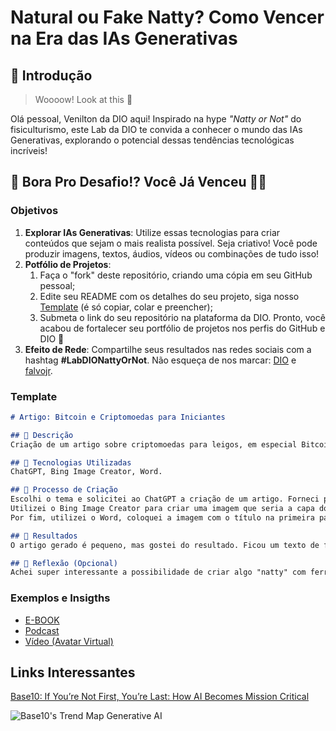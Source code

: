 # Natural ou Fake Natty? Como Vencer na Era das IAs Generativas

## 🚀 Introdução

> Woooow! Look at this 👀

Olá pessoal, Venilton da DIO aqui! Inspirado na hype _"Natty or Not"_ do fisiculturismo, este Lab da DIO te convida a conhecer o mundo das IAs Generativas, explorando o potencial dessas tendências tecnológicas incríveis!

## 🎯 Bora Pro Desafio!? Você Já Venceu 💪🤓

### Objetivos

1. **Explorar IAs Generativas**: Utilize essas tecnologias para criar conteúdos que sejam o mais realista possível. Seja criativo! Você pode produzir imagens, textos, áudios, vídeos ou combinações de tudo isso!
1. **Potfólio de Projetos**:
    1. Faça o "fork" deste repositório, criando uma cópia em seu GitHub pessoal;
    2. Edite seu README com os detalhes do seu projeto, siga nosso [Template](#template) (é só copiar, colar e preencher);
    3. Submeta o link do seu repositório na plataforma da DIO. Pronto, você acabou de fortalecer seu portfólio de projetos nos perfis do GitHub e DIO 🚀
1. **Efeito de Rede**: Compartilhe seus resultados nas redes sociais com a hashtag **#LabDIONattyOrNot**. Não esqueça de nos marcar: [DIO](https://www.linkedin.com/school/dio-makethechange) e [falvojr](https://www.linkedin.com/in/falvojr).

### Template

```markdown
# Artigo: Bitcoin e Criptomoedas para Iniciantes

## 📒 Descrição
Criação de um artigo sobre criptomoedas para leigos, em especial Bitcoin. Abordando o que são criptomoedas, como são usadas, quais as perspectivas de adoção do Bitcoin como reserva de valor para as pessoas e reserva monetária para os países. O futuro do Bitcoin e o que esperar para os próximos anos.

## 🤖 Tecnologias Utilizadas
ChatGPT, Bing Image Creator, Word.

## 🧐 Processo de Criação
Escolhi o tema e solicitei ao ChatGPT a criação de um artigo. Forneci parâmetros necessários e quais questões deveriam ser abordadas.
Utilizei o Bing Image Creator para criar uma imagem que seria a capa do artigo.
Por fim, utilizei o Word, coloquei a imagem com o título na primeira página, colei e justifiquei o texto gerado pelo GPT e fiz pequenas edições. Exportei para PDF.

## 🚀 Resultados
O artigo gerado é pequeno, mas gostei do resultado. Ficou um texto de fácil entendimento e que pode ser utilizado por quem nunca teve contato com bitcoin e criptomoedas.

## 💭 Reflexão (Opcional)
Achei super interessante a possibilidade de criar algo "natty" com ferramentas de IA e gostei do resultado. Se a pessoa se dedicar e estudar algumas ferramentas de IA pode criar coisas incríveis.
```

### Exemplos e Insigths

- [E-BOOK](/exemplos/E-BOOK.md)
- [Podcast](/exemplos/PODCAST.md)
- [Vídeo (Avatar Virtual)](/exemplos/VIDEO.md)

## Links Interessantes

[Base10: If You’re Not First, You’re Last: How AI Becomes Mission Critical](https://base10.vc/post/generative-ai-mission-critical/)

![Base10's Trend Map Generative AI](https://github.com/digitalinnovationone/lab-natty-or-not/assets/730492/f4df26e8-f8f7-4419-8252-c69d73ea930c)
